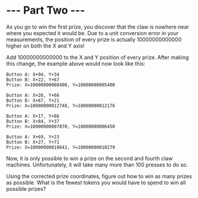 # --- Part Two ---
As you go to win the first prize, you discover that the claw is nowhere near where you expected it would be. Due to a unit conversion error in your measurements, the position of every prize is actually 10000000000000 higher on both the X and Y axis!

Add 10000000000000 to the X and Y position of every prize. After making this change, the example above would now look like this:

```plaintext
Button A: X+94, Y+34  
Button B: X+22, Y+67  
Prize: X=10000000008400, Y=10000000005400  

Button A: X+26, Y+66  
Button B: X+67, Y+21  
Prize: X=10000000012748, Y=10000000012176  

Button A: X+17, Y+86  
Button B: X+84, Y+37  
Prize: X=10000000007870, Y=10000000006450  

Button A: X+69, Y+23  
Button B: X+27, Y+71  
Prize: X=10000000018641, Y=10000000010279  
```

Now, it is only possible to win a prize on the second and fourth claw machines. Unfortunately, it will take many more than 100 presses to do so.

Using the corrected prize coordinates, figure out how to win as many prizes as possible. What is the fewest tokens you would have to spend to win all possible prizes?
